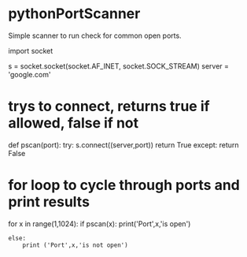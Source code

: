 # pythonPortScanner
Simple scanner to run check for common open ports.


import socket

s = socket.socket(socket.AF_INET, socket.SOCK_STREAM)
server = 'google.com'

# trys to connect, returns true if allowed, false if not
def pscan(port):
	try:
		s.connect((server,port))
		return True
	except:
		return False

# for loop to cycle through ports and print results
for x in range(1,1024):
	if pscan(x):
		print('Port',x,'is open')
		
	else:
		print ('Port',x,'is not open')
